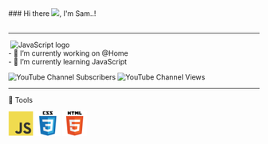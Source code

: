 <div>### Hi there <img src="https://raw.githubusercontent.com/MartinHeinz/MartinHeinz/master/wave.gif" width="30px">, I'm Sam..! <br></div>
<br>
<p>
</p>

---



<div>
  <div>
    <img src="https://user-images.githubusercontent.com/74038190/225813708-98b745f2-7d22-48cf-9150-083f1b00d6c9.gif" alt="JavaScript logo" width="500px" hight="450px" align="right" />
    </div>
    <div>
    - 🔭 I’m currently working on @Home <br>
    - 🌱 I’m currently learning JavaScript <br>
      <p></p>
    </div>
   
  

   
    
   <div>
    <img alt="YouTube Channel Subscribers" src="https://img.shields.io/youtube/channel/subscribers/UCMEAZUKrw_B23PypVM7MdlA"> <img alt="YouTube Channel Views"   src="https://img.shields.io/youtube/channel/views/UCMEAZUKrw_B23PypVM7MdlA"><br>
    
  </div>


</div>


<p></p>

---
🧰 Tools

<div>
<img src="https://github.com/devicons/devicon/blob/master/icons/javascript/javascript-original.svg" alt="JavaScript logo" width="50px" hight="50px" /> <img src="https://github.com/devicons/devicon/blob/master/icons/css3/css3-original-wordmark.svg" alt="CSS logo" width="50px" hight="50px" /> <img src="https://github.com/devicons/devicon/blob/master/icons/html5/html5-original-wordmark.svg" alt="HTML logo" width="50px" hight="50px" /> <br>
</div>

<!--

![Sam's GitHub stats](https://github-readme-stats.vercel.app/api?username=sama&theme=dark&show_icons=true)



**sameera474/sameera474** is a ✨ _special_ ✨ repository because its `README.md` (this file) appears on your GitHub profile.

Here are some ideas to get you started:

- 🔭 I’m currently working on ...
- 🌱 I’m currently learning ...
- 👯 I’m looking to collaborate on ...
- 🤔 I’m looking for help with ...
- 💬 Ask me about ...
- 📫 How to reach me: ...
- 😄 Pronouns: ...
- ⚡ Fun fact: ...
-->
